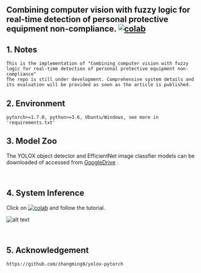 ## Combining computer vision with fuzzy logic for real-time detection of personal protective equipment non-compliance. [![colab](https://user-images.githubusercontent.com/4096485/86174089-b2709f80-bb29-11ea-9faf-3d8dc668a1a5.png)](https://colab.research.google.com/drive/1ywUhH6HUo_m968z4glVmB2SrQqeO7g50?usp=sharing)

## 1. Notes

    This is the implementation of "Combining computer vision with fuzzy logic for real-time detection of personal protective equipment non-compliance"
    The repo is still under development. Comprehensive system details and its evaluation will be provided as soon as the article is published.

## 2. Environment

    pytorch>=1.7.0, python>=3.6, Ubuntu/Windows, see more in 'requirements.txt'
    
## 3. Model Zoo

The YOLOX object detector and EfficientNet image classfier models can be downloaded of accessed
from [GoogleDrive](https://drive.google.com/drive/folders/12JIuHlAcgz9kY_DWUv-mNlsUljSMmexW?usp=sharing) .
    
<br/>

## 4. System Inference
Click on  [![colab](https://user-images.githubusercontent.com/4096485/86174089-b2709f80-bb29-11ea-9faf-3d8dc668a1a5.png)](https://colab.research.google.com/drive/1ywUhH6HUo_m968z4glVmB2SrQqeO7g50?usp=sharing)  and follow the tutorial.

![alt text](https://github.com/amirhosseinghdv/PPE-Noncompliance-Detection/blob/main/data/Inference.png)

<br/>

## 5. Acknowledgement

    https://github.com/zhangming8/yolox-pytorch
